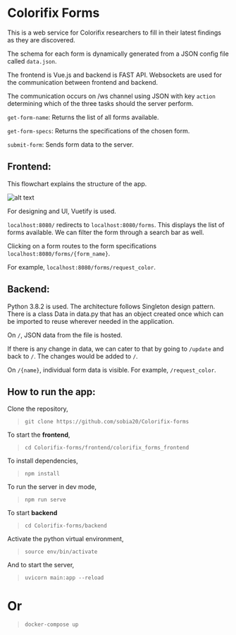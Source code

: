 # Colorifix Forms

This is a web service for Colorifix researchers to fill in their latest findings as they are discovered.

The schema for each form is dynamically generated from a JSON config file called `data.json`.

The frontend is Vue.js and backend is FAST API. Websockets are used for the communication between frontend and backend.

The communication occurs on /ws channel using JSON with key `action` determining which of the three tasks should the server perform.

`get-form-name`: Returns the list of all forms available.

`get-form-specs`: Returns the specifications of the chosen form.

`submit-form`: Sends form data to the server.

## Frontend:

This flowchart explains the structure of the app.

![alt text](https://github.com/sobia20/Colorifix-forms/readme.png)

For designing and UI, Vuetify is used.

`localhost:8080/` redirects to `localhost:8080/forms`.
This displays the list of forms available.
We can filter the form through a search bar as well.

Clicking on a form routes to the form specifications `localhost:8080/forms/{form_name}`.

For example, `localhost:8080/forms/request_color`.

## Backend:

Python 3.8.2 is used. The architecture follows Singleton design pattern.
There is a class Data in data.py that has an object created once which can be imported to reuse wherever needed in the application.

On `/`, JSON data from the file is hosted.

If there is any change in data, we can cater to that by going to `/update` and back to `/`. The changes would be added to `/`.

On `/{name}`, individual form data is visible. For example, `/request_color`.

## How to run the app:

Clone the repository,

>`git clone https://github.com/sobia20/Colorifix-forms`

To start the <b>frontend</b>, 

>`cd Colorifix-forms/frontend/colorifix_forms_frontend`

To install dependencies,

>`npm install`

To run the server in dev mode,

>`npm run serve`

To start <b>backend</b>

>`cd Colorifix-forms/backend` 

Activate the python virtual environment,

>`source env/bin/activate`

And to start the server,
>`uvicorn main:app --reload`

# Or

>`docker-compose up`